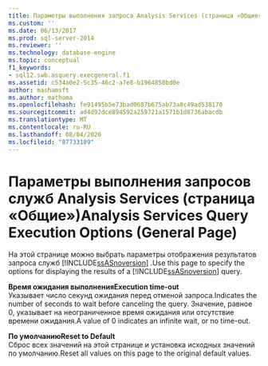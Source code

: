 ```yaml
---
title: Параметры выполнения запроса Analysis Services (страница «Общие») | Документация Майкрософт
ms.custom: ''
ms.date: 06/13/2017
ms.prod: sql-server-2014
ms.reviewer: ''
ms.technology: database-engine
ms.topic: conceptual
f1_keywords:
- sql12.swb.asquery.execgeneral.f1
ms.assetid: c534a0e2-5c35-46c2-a7e8-b1964850bd0e
author: mashamsft
ms.author: mathoma
ms.openlocfilehash: fe91495b5e73bad0687b675ab73a8c49ad538170
ms.sourcegitcommit: ad4d92dce894592a259721a1571b1d8736abacdb
ms.translationtype: MT
ms.contentlocale: ru-RU
ms.lasthandoff: 08/04/2020
ms.locfileid: "87733189"
---
```

# <a name="analysis-services-query-execution-options-general-page"></a><span data-ttu-id="86077-102">Параметры выполнения запросов служб Analysis Services (страница «Общие»)</span><span class="sxs-lookup"><span data-stu-id="86077-102">Analysis Services Query Execution Options (General Page)</span></span>
  <span data-ttu-id="86077-103">На этой странице можно выбрать параметры отображения результатов запроса служб [!INCLUDE[ssASnoversion](../includes/ssasnoversion-md.md)] .</span><span class="sxs-lookup"><span data-stu-id="86077-103">Use this page to specify the options for displaying the results of a [!INCLUDE[ssASnoversion](../includes/ssasnoversion-md.md)] query.</span></span>  
  
 <span data-ttu-id="86077-104">**Время ожидания выполнения**</span><span class="sxs-lookup"><span data-stu-id="86077-104">**Execution time-out**</span></span>  
 <span data-ttu-id="86077-105">Указывает число секунд ожидания перед отменой запроса.</span><span class="sxs-lookup"><span data-stu-id="86077-105">Indicates the number of seconds to wait before canceling the query.</span></span> <span data-ttu-id="86077-106">Значение, равное 0, указывает на неограниченное время ожидания или отсутствие времени ожидания.</span><span class="sxs-lookup"><span data-stu-id="86077-106">A value of 0 indicates an infinite wait, or no time-out.</span></span>  
  
 <span data-ttu-id="86077-107">**По умолчанию**</span><span class="sxs-lookup"><span data-stu-id="86077-107">**Reset to Default**</span></span>  
 <span data-ttu-id="86077-108">Сброс всех значений на этой странице и установка исходных значений по умолчанию.</span><span class="sxs-lookup"><span data-stu-id="86077-108">Reset all values on this page to the original default values.</span></span>  
  
  
